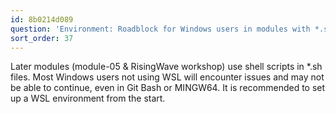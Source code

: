 ```yaml
---
id: 8b0214d089
question: 'Environment: Roadblock for Windows users in modules with *.sh (shell scripts)'
sort_order: 37
---
```


Later modules (module-05 & RisingWave workshop) use shell scripts in *.sh files. Most Windows users not using WSL will encounter issues and may not be able to continue, even in Git Bash or MINGW64. It is recommended to set up a WSL environment from the start.